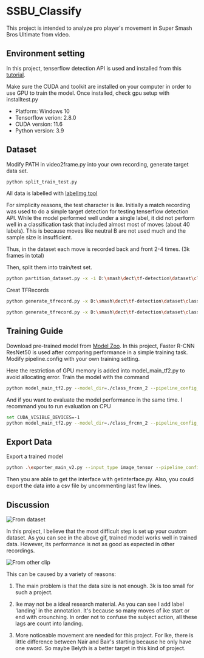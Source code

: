 # SSBU_Classify

This project is intended to analyze pro player's movement in Super Smash Bros Ultimate from video. 

## Environment setting
In this project, tenserflow detection API is used and installed from this [tutorial](https://tensorflow-object-detection-api-tutorial.readthedocs.io).

Make sure the CUDA and toolkit are installed on your computer in order to use GPU to train the model. Once installed, check gpu setup with installtest.py
+ Platform: Windows 10 
+ Tensorflow verion: 2.8.0
+ CUDA version: 11.6
+ Python version: 3.9

## Dataset
Modify PATH in video2frame.py into your own recording, generate target data set.
```bash
python split_train_test.py
```
All data is labelled with [labelImg tool](https://github.com/tzutalin/labelImg) 

For simplicity reasons, the test character is ike. Initially a match recording was used to do a simple target detection for testing tenserflow detection API. While the model performed well under a single label, it did not perform well in a classification task that included almost most of moves (about 40 labels). This is because moves like neutral B are not used much and the sample size is insufficient.

Thus, in the dataset each move is recorded back and front 2-4 times. (3k frames in total)

Then, split them into train/test set.
```bash
python partition_dataset.py -x -i D:\smash\dect\tf-detection\dataset\classify_2\ -r 0.1
```

Creat TFRecords
```bash
python generate_tfrecord.py -x D:\smash\dect\tf-detection\dataset\classify_2\train -l D:\smash\dect\tf-detection\dataset\classify_2/label_map.pbtxt -o D:\smash\dect\tf-detection\dataset\classify_2/train.record

python generate_tfrecord.py -x D:\smash\dect\tf-detection\dataset\classify_2\train -l D:\smash\dect\tf-detection\dataset\classify_2/label_map.pbtxt -o D:\smash\dect\tf-detection\dataset\classify_2/test.record
```
## Training Guide

Download pre-trained model from [Model Zoo](https://github.com/tensorflow/models/blob/master/research/object_detection/g3doc/tf2_detection_zoo.md). In this project, Faster R-CNN ResNet50 is used after comparing performance in a simple training task. Modify pipeline.config with your own training setting.

Here the restriction of GPU memory is added into model_main_tf2.py to avoid allocating error.  Train the model with the command

```bash
python model_main_tf2.py --model_dir=./class_frcnn_2 --pipeline_config_path=./class_frcnn_2/pipeline.config 
```

And if you want to evaluate the model performance in the same time. I recommand you to run evaluation on CPU 

```bash
set CUDA_VISIBLE_DEVICES=-1 
python model_main_tf2.py --model_dir=./class_frcnn_2 --pipeline_config_path=./class_frcnn_2/pipeline.config --checkpoint_dir=./class_frcnn_2
```

## Export Data
Export a trained model 
```bash
python .\exporter_main_v2.py --input_type image_tensor --pipeline_config_path .\class_frcnn_2\pipeline.config --trained_checkpoint_dir .\class_frcnn_2\ --output_directory .\exported-models\class_frcnn_2_20k
```

Then you are able to get the interface with getinterface.py. Also, you could export the data into a csv file by uncommenting last few lines.

## Discussion
![From dataset](doc/fromdataset.gif)

In this project, I believe that the most difficult step is set up your custom dataset. As you can see in the above gif, trained model works well in trained data. However, its performance is not as good as expected in other recordings. 

![From other clip](doc/otherclip.gif)

This can be caused by a variety of reasons:

1. The main problem is that the data size is not enough. 3k is too small for such a project.

2. Ike may not be a ideal research material. As you can see I add label 'landing' in the annotation. It's because so many moves of ike start or end with crounching. In order not to confuse the subject action, all these lags are count into landing.

3. More noticeable movement are needed for this project. For Ike, there is little difference between Nair and Bair's starting because he only have one sword. So maybe Belyth is a better target in this kind of project.


